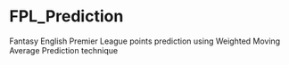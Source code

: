 # FPL_Prediction
Fantasy English Premier League points prediction  using Weighted Moving Average Prediction technique
